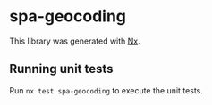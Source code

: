 # spa-geocoding

This library was generated with [Nx](https://nx.dev).

## Running unit tests

Run `nx test spa-geocoding` to execute the unit tests.
